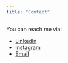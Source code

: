 ```yaml
---
title: "Contact"
---
```


You can reach me via:
- [LinkedIn](https://www.linkedin.com/in/sameershah141/)
- [Instagram](https://www.instagram.com/pixels.by.sameer.shah/)
- [Email](mailto:sameerbipinshah@gmail.com)

